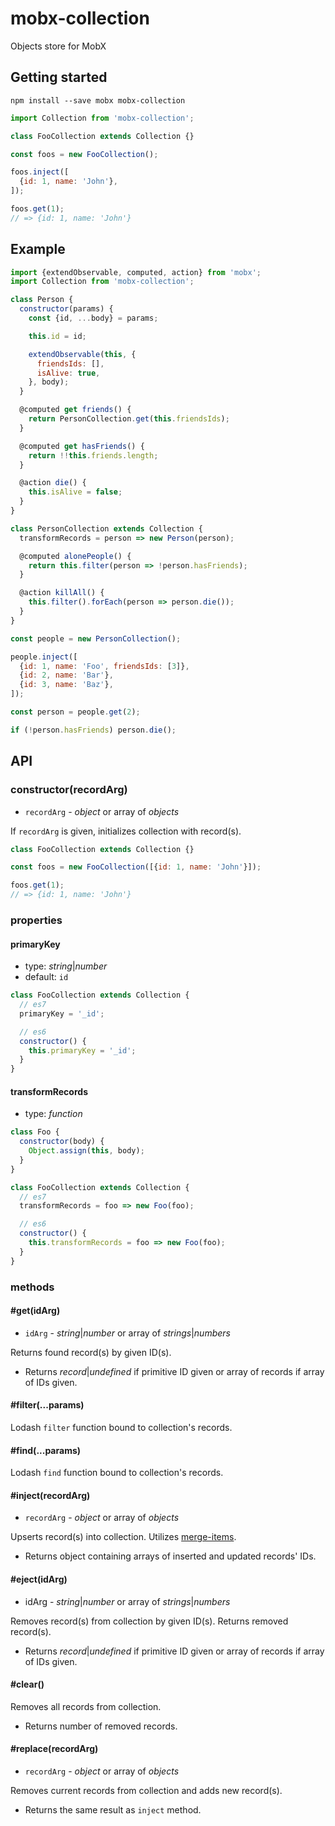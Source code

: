 # mobx-collection

Objects store for MobX

## Getting started

`npm install --save mobx mobx-collection`

```js
import Collection from 'mobx-collection';

class FooCollection extends Collection {}

const foos = new FooCollection();

foos.inject([
  {id: 1, name: 'John'},
]);

foos.get(1);
// => {id: 1, name: 'John'}
```

## Example

```js
import {extendObservable, computed, action} from 'mobx';
import Collection from 'mobx-collection';

class Person {
  constructor(params) {
    const {id, ...body} = params;

    this.id = id;

    extendObservable(this, {
      friendsIds: [],
      isAlive: true,
    }, body);
  }

  @computed get friends() {
    return PersonCollection.get(this.friendsIds);
  }

  @computed get hasFriends() {
    return !!this.friends.length;
  }

  @action die() {
    this.isAlive = false;
  }
}

class PersonCollection extends Collection {
  transformRecords = person => new Person(person);

  @computed alonePeople() {
    return this.filter(person => !person.hasFriends);
  }

  @action killAll() {
    this.filter().forEach(person => person.die());
  }
}

const people = new PersonCollection();

people.inject([
  {id: 1, name: 'Foo', friendsIds: [3]},
  {id: 2, name: 'Bar'},
  {id: 3, name: 'Baz'},
]);

const person = people.get(2);

if (!person.hasFriends) person.die();
```

## API

### constructor(recordArg)

- `recordArg` - *object* or array of *objects*

If `recordArg` is given, initializes collection with record(s).

```js
class FooCollection extends Collection {}

const foos = new FooCollection([{id: 1, name: 'John'}]);

foos.get(1);
// => {id: 1, name: 'John'}
```

### properties

#### primaryKey

- type: *string*|*number*
- default: `id`

```js
class FooCollection extends Collection {
  // es7
  primaryKey = '_id';

  // es6
  constructor() {
    this.primaryKey = '_id';
  }
}
```

#### transformRecords

- type: *function*

```js
class Foo {
  constructor(body) {
    Object.assign(this, body);
  }
}

class FooCollection extends Collection {
  // es7
  transformRecords = foo => new Foo(foo);

  // es6
  constructor() {
    this.transformRecords = foo => new Foo(foo);
  }
}
```

### methods

#### #get(idArg)

- `idArg` - *string*|*number* or array of *strings*|*numbers*

Returns found record(s) by given ID(s).

- Returns *record*|*undefined* if primitive ID given or array of records if array of IDs given.

#### #filter(...params)

Lodash `filter` function bound to collection's records.

#### #find(...params)

Lodash `find` function bound to collection's records.

#### #inject(recordArg)

- `recordArg` - *object* or array of *objects*

Upserts record(s) into collection. Utilizes [merge-items](https://github.com/lukaszgrolik/merge-items).

- Returns object containing arrays of inserted and updated records' IDs.

#### #eject(idArg)

- idArg - *string*|*number* or array of *strings*|*numbers*

Removes record(s) from collection by given ID(s). Returns removed record(s).

- Returns *record*|*undefined* if primitive ID given or array of records if array of IDs given.

#### #clear()

Removes all records from collection.

- Returns number of removed records.

#### #replace(recordArg)

- `recordArg` - *object* or array of *objects*

Removes current records from collection and adds new record(s).

- Returns the same result as `inject` method.
